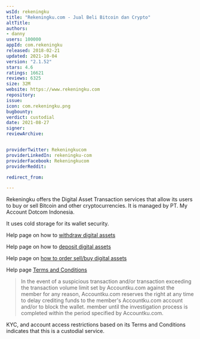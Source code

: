```yaml
---
wsId: rekeningku
title: "Rekeningku.com - Jual Beli Bitcoin dan Crypto"
altTitle: 
authors:
- danny
users: 100000
appId: com.rekeningku
released: 2018-02-21
updated: 2021-10-04
version: "2.1.52"
stars: 4.6
ratings: 16621
reviews: 6325
size: 32M
website: https://www.rekeningku.com
repository: 
issue: 
icon: com.rekeningku.png
bugbounty: 
verdict: custodial
date: 2021-08-27
signer: 
reviewArchive:


providerTwitter: Rekeningkucom
providerLinkedIn: rekeningku-com
providerFacebook: Rekeningkucom
providerReddit: 

redirect_from:

---
```



Rekeningku offers the Digital Asset Transaction services that allow its users to buy or sell Bitcoin and other cryptocurrencies. It  is managed by PT. My Account Dotcom Indonesia.

It uses cold storage for its wallet security.

Help page on how to [withdraw digital assets](https://help.rekeningku.com/cara-melakukan-withdraw-aset-digital-coin-dan-token/)

Help page on how to [deposit digital assets](https://help.rekeningku.com/cara-deposit-aset-digital-anda/)

Help page on [how to order sell/buy digital assets](https://help.rekeningku.com/cara-melakukan-order-jual-beli-aset-digital/)

Help page [Terms and Conditions](https://help.rekeningku.com/syarat-dan-ketentuan-rekeningku-com/)

> In the event of a suspicious transaction and/or transaction exceeding the transaction volume limit set by Accountku.com against the member for any reason, Accountku.com reserves the right at any time to delay crediting funds to the member's Accountku.com account and/or to block the wallet. member until the investigation process is completed within the period specified by Accountku.com.

KYC, and account access restrictions based on its Terms and Conditions indicates that this is a custodial service.


